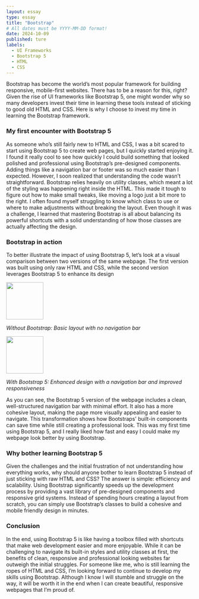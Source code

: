 ```yaml
---
layout: essay
type: essay
title: "Bootstrap"
# All dates must be YYYY-MM-DD format!
date: 2024-10-09
published: ture
labels:
  - UI Frameworks
  - Bootstrap 5
  - HTML
  - CSS
---
```


Bootstrap has become the world’s most popular framework for building responsive, mobile-first websites. There has to be a reason for this, right? Given the rise of UI frameworks like Bootstrap 5, one might wonder why so many developers invest their time in learning these tools instead of sticking to good old HTML and CSS. Here is why I choose to invest my time in learning the Bootstrap framework.  

### My first encounter with Bootstrap 5
As someone who’s still fairly new to HTML and CSS, I was a bit scared to start using Bootstrap 5 to create web pages, but I quickly started enjoying it. I found it really cool to see how quickly I could build something that looked polished and professional using Bootstrap’s pre-designed components. Adding things like a navigation bar or footer was so much easier than I expected. However, I soon realized that understanding the code wasn’t straightforward. Bootstrap relies heavily on utility classes, which meant a lot of the styling was happening right inside the HTML. This made it tough to figure out how to make small tweaks, like moving a logo just a bit more to the right. I often found myself struggling to know which class to use or where to make adjustments without breaking the layout. Even though it was a challenge, I learned that mastering Bootstrap is all about balancing its powerful shortcuts with a solid understanding of how those classes are actually affecting the design.

### Bootstrap in action
To better illustrate the impact of using Bootstrap 5, let’s look at a visual comparison between two versions of the same webpage. The first version was built using only raw HTML and CSS, while the second version leverages Bootstrap 5 to enhance its design 

<img width="100px" class="rounded float-start pe-4" src="..img\ui-frameworks\historyOfSurfing_Bootstrap5.png">

*Without Bootstrap: Basic layout with no navigation bar*

<img width="100px" class="rounded float-start pe-4" src="..img\ui-frameworks\historyOfSurfing_rawHTML.png">

*With Bootstrap 5: Enhanced design with a navigation bar and improved responsiveness*

As you can see, the Bootstrap 5 version of the webpage includes a clean, well-structured navigation bar with minimal effort. It also has a more cohesive layout, making the page more visually appealing and easier to navigate. This transformation shows how Bootstraps' built-in components can save time while still creating a professional look. This was my first time using Bootstrap 5, and I really liked how fast and easy I could make my webpage look better by using Bootstrap. 

### Why bother learning Bootstrap 5
Given the challenges and the initial frustration of not understanding how everything works, why should anyone bother to learn Bootstrap 5 instead of just sticking with raw HTML and CSS? The answer is simple: efficiency and scalability. Using Bootstrap significantly speeds up the development process by providing a vast library of pre-designed components and responsive grid systems. Instead of spending hours creating a layout from scratch, you can simply use Bootstrap’s classes to build a cohesive and mobile friendly design in minutes.

### Conclusion
In the end, using Bootstrap 5 is like having a toolbox filled with shortcuts that make web development easier and more enjoyable. While it can be challenging to navigate its built-in styles and utility classes at first, the benefits of clean, responsive and professional looking websites far outweigh the initial struggles. For someone like me, who is still learning the ropes of HTML and CSS, I’m looking forward to continue to develop my skills using Bootstrap. Although I know I will stumble and struggle on the way, it will be worth it in the end when I can create beautiful, responsive webpages that I’m proud of.

